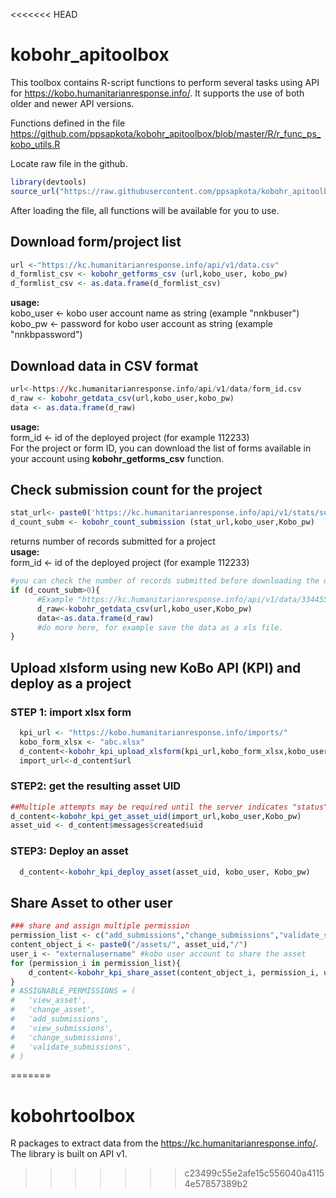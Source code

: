 <<<<<<< HEAD
# kobohr_apitoolbox
This toolbox contains R-script functions to perform several tasks using API for https://kobo.humanitarianresponse.info/. It supports the use of both older and newer API versions.

Functions defined in the file  
https://github.com/ppsapkota/kobohr_apitoolbox/blob/master/R/r_func_ps_kobo_utils.R


Locate raw file in the github.  

```r
library(devtools)
source_url("https://raw.githubusercontent.com/ppsapkota/kobohr_apitoolbox/master/R/r_func_ps_kobo_utils.R")
```  
After loading the file, all functions will be available for you to use.  

## Download form/project list  
```r
url <-"https://kc.humanitarianresponse.info/api/v1/data.csv"
d_formlist_csv <- kobohr_getforms_csv (url,kobo_user, kobo_pw)
d_formlist_csv <- as.data.frame(d_formlist_csv)
```

**usage:**  
kobo_user <- kobo user account name as string (example "nnkbuser")  
kobo_pw <- password for kobo user account as string (example "nnkbpassword")  

## Download data in CSV format  
```r
url<-https://kc.humanitarianresponse.info/api/v1/data/form_id.csv
d_raw <- kobohr_getdata_csv(url,kobo_user,kobo_pw)  
data <- as.data.frame(d_raw)
```
**usage:**  
form_id <- id of the deployed project (for example 112233)  
For the project or form ID, you can download the list of forms available in your account using __kobohr_getforms_csv__ function.  

## Check submission count for the project  
```r
stat_url<- paste0('https://kc.humanitarianresponse.info/api/v1/stats/submissions/',form_id,'?group=a')    
d_count_subm <- kobohr_count_submission (stat_url,kobo_user,Kobo_pw)  
``` 
returns number of records submitted for a project  
**usage:**  
form_id <- id of the deployed project (for example 112233)   
```r
#you can check the number of records submitted before downloading the data
if (d_count_subm>0){
      #Example "https://kc.humanitarianresponse.info/api/v1/data/334455.csv"
      d_raw<-kobohr_getdata_csv(url,kobo_user,Kobo_pw)
      data<-as.data.frame(d_raw)
      #do more here, for example save the data as a xls file.
}
```
## Upload xlsform using new KoBo API (KPI) and deploy as a project  
### STEP 1: import xlsx form  
```r
  kpi_url <- "https://kobo.humanitarianresponse.info/imports/"
  kobo_form_xlsx <- "abc.xlsx"
  d_content<-kobohr_kpi_upload_xlsform(kpi_url,kobo_form_xlsx,kobo_user,Kobo_pw)
  import_url<-d_content$url
```
### STEP2: get the resulting asset UID  
```r
##Multiple attempts may be required until the server indicates "status": "complete" in the response.
d_content<-kobohr_kpi_get_asset_uid(import_url,kobo_user,Kobo_pw)
asset_uid <- d_content$messages$created$uid
```
### STEP3: Deploy an asset  
```r
  d_content<-kobohr_kpi_deploy_asset(asset_uid, kobo_user, Kobo_pw)
```

## Share Asset to other user  
```r
### share and assign multiple permission
permission_list <- c("add_submissions","change_submissions","validate_submissions")
content_object_i <- paste0("/assets/", asset_uid,"/")
user_i <- "externalusername" #kobo user account to share the asset         
for (permission_i in permission_list){
    d_content<-kobohr_kpi_share_asset(content_object_i, permission_i, user_i, kobo_user, Kobo_pw)
}
# ASSIGNABLE_PERMISSIONS = (
#   'view_asset',
#   'change_asset',
#   'add_submissions',
#   'view_submissions',
#   'change_submissions',
#   'validate_submissions',
# )
```
=======
# kobohrtoolbox
R packages to extract data from the https://kc.humanitarianresponse.info/. The library is built on API v1.
>>>>>>> c23499c55e2afe15c556040a41154e57857389b2
